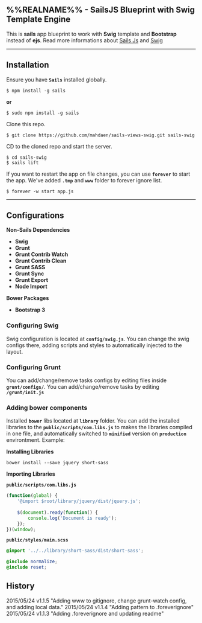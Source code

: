 ## **%%REALNAME%% - SailsJS Blueprint with Swig Template Engine**

This is **sails** app blueprint to work with **Swig** template and **Bootstrap** instead of **ejs**.
Read more informations about [Sails Js](http://sailsjs.org) and [Swig](http://paularmstrong.github.io/swig/)

***
## **Installation**

Ensure you have **`Sails`** installed globally.


```
$ npm install -g sails
```
**or**

```
$ sudo npm install -g sails
```

Clone this repo.

```
$ git clone https://github.com/mahdaen/sails-views-swig.git sails-swig
```

CD to the cloned repo and start the server.

```
$ cd sails-swig
$ sails lift
```

If you want to restart the app on file changes, you can use **`forever`** to start the app.
We've added **`.tmp`** and **`www`** folder to forever ignore list.

```
$ forever -w start app.js
```

***
## **Configurations**

**Non-Sails Dependencies**

* **Swig**
* **Grunt**
* **Grunt Contrib Watch**
* **Grunt Contrib Clean**
* **Grunt SASS**
* **Grunt Sync**
* **Grunt Export**
* **Node Import**

**Bower Packages**

* **Bootstrap 3**


### **Configuring Swig**

Swig configuration is located at **`config/swig.js`**. You can change the swig configs there, adding scripts and styles
to automatically injected to the layout.

### **Configuring Grunt**

You can add/change/remove tasks configs by editing files inside **`grunt/configs/`**.
You can add/change/remove tasks by editing **`/grunt/init.js`**
 
### **Adding bower components**

Installed **`bower`** libs located at **`library`** folder.
You can add the installed libraries to the **`public/scripts/com.libs.js`** to makes the libraries compiled in one file, and
automatically switched to **`minified`** version on **`production`** environtment. Example:

**Installing Libraries**

```
bower install --save jquery short-sass
```

**Importing Libraries**

**`public/scripts/com.libs.js`**

```js
(function(global) {
	'@import $root/library/jquery/dist/jquery.js';
	
	$(document).ready(function() {
		console.log('Document is ready');
	});
})(window);
```

**`public/styles/main.scss`**

```scss
@import '../../library/short-sass/dist/short-sass';

@include normalize;
@include reset;
```

## **History**

2015/05/24          v1.1.5          "Adding www to gitignore, change grunt-watch config, and adding local data."
2015/05/24          v1.1.4          "Adding pattern to .foreverignore"
2015/05/24          v1.1.3          "Adding .foreverignore and updating readme"